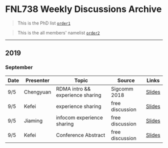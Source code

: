 # FNL738 Weekly Discussions Archive

> This is the PhD list [`order1`](https://github.com/fnlab738/Weekly-Discussions-Archive/blob/master/phdlist.md)

> This is the all members' namelist [`order2`](https://github.com/fnlab738/Weekly-Discussions-Archive/blob/master/namelist.md)

---

## 2019

### September

|    Date    | Presenter | Topic | Source | Links |
|------------|-----------|-------|--------|-------|
|   9/5  | Chengyuan | RDMA intro && experience sharing |  Sigcomm 2018 | [Slides](https://github.com/fnlab738/Weekly-Discussions-Archive/blob/master/files/2019/09/09-05-Chengyuan-slides-free-discussion.pptx)
|   9/5  | Kefei | experience sharing |  free discussion | [Slides](https://github.com/fnlab738/Weekly-Discussions-Archive/blob/master/files/2019/09/09-05-Kefei-experience-sharing.pptx)
|   9/5  | Jiaming | infocom experience sharing |  free discussion | [Slides](https://github.com/fnlab738/Weekly-Discussions-Archive/blob/master/files/2019/09/09-05-Jiaming-infocom-experience-sharing.pptx)
|   9/5  | Kefei | Conference Abstract |  free discussion | [Slides](https://github.com/fnlab738/Weekly-Discussions-Archive/blob/master/files/Conference_abstract/09-05-Kefei-Conference%20Abstract-20190905.docx)
